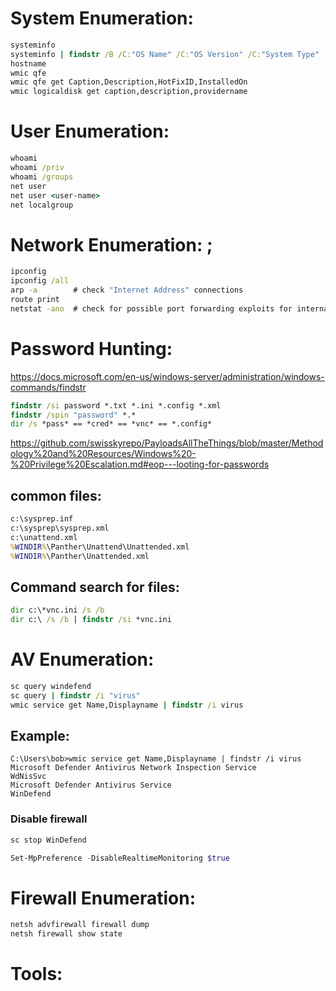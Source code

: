 # System Enumeration: 
```cmd
systeminfo
systeminfo | findstr /B /C:"OS Name" /C:"OS Version" /C:"System Type"
hostname
wmic qfe
wmic qfe get Caption,Description,HotFixID,InstalledOn
wmic logicaldisk get caption,description,providername

```

# User Enumeration:
```cmd
whoami
whoami /priv
whoami /groups
net user
net user <user-name>
net localgroup

```

# Network Enumeration: ;
```cmd
ipconfig 
ipconfig /all
arp -a        # check "Internet Address" connections
route print
netstat -ano  # check for possible port forwarding exploits for internal only listening ports

```

# Password Hunting: 
https://docs.microsoft.com/en-us/windows-server/administration/windows-commands/findstr
```cmd
findstr /si password *.txt *.ini *.config *.xml
findstr /spin "password" *.*
dir /s *pass* == *cred* == *vnc* == *.config*
```
https://github.com/swisskyrepo/PayloadsAllTheThings/blob/master/Methodology%20and%20Resources/Windows%20-%20Privilege%20Escalation.md#eop---looting-for-passwords

## common files:
```cmd
c:\sysprep.inf
c:\sysprep\sysprep.xml
c:\unattend.xml
%WINDIR%\Panther\Unattend\Unattended.xml
%WINDIR%\Panther\Unattended.xml

```
## Command search for files:
```cmd
dir c:\*vnc.ini /s /b
dir c:\ /s /b | findstr /si *vnc.ini

```
# AV Enumeration:
```cmd
sc query windefend
sc query | findstr /i "virus"
wmic service get Name,Displayname | findstr /i virus

```

## Example: 
```
C:\Users\bob>wmic service get Name,Displayname | findstr /i virus
Microsoft Defender Antivirus Network Inspection Service                             WdNisSvc
Microsoft Defender Antivirus Service                                                WinDefend
```
### Disable firewall
```cmd
sc stop WinDefend
```
```powershell
Set-MpPreference -DisableRealtimeMonitoring $true
```

# Firewall Enumeration:
```cmd
netsh advfirewall firewall dump
netsh firewall show state

```


# Tools: 

